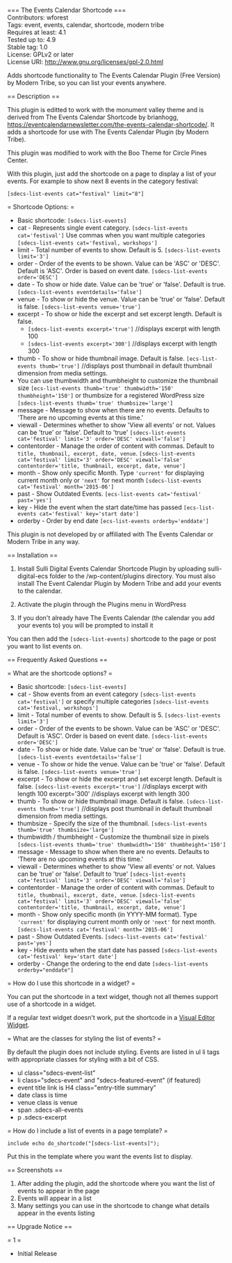 === The Events Calendar Shortcode ===   
Contributors: wforest   
Tags: event, events, calendar, shortcode, modern tribe   
Requires at least: 4.1   
Tested up to: 4.9   
Stable tag: 1.0   
License: GPLv2 or later   
License URI: http://www.gnu.org/licenses/gpl-2.0.html

Adds shortcode functionality to The Events Calendar Plugin (Free Version) by Modern Tribe, so you can list your events anywhere.

== Description ==

This plugin is editted to work with the monument valley theme and is derived from The Events Calendar Shortcode by brianhogg, https://eventcalendarnewsletter.com/the-events-calendar-shortcode/. It adds a shortcode for use with The Events Calendar Plugin (by Modern Tribe).

This plugin was modified to work with the Boo Theme for Circle Pines Center. 

With this plugin, just add the shortcode on a page to display a list of your events. For example to show next 8 events in the category festival:

`[sdecs-list-events cat="festival" limit="8"]`

= Shortcode Options: =
* Basic shortcode: `[sdecs-list-events]`
* cat - Represents single event category. `[sdecs-list-events cat='festival']`  Use commas when you want multiple categories `[sdecs-list-events cat='festival, workshops']`
* limit - Total number of events to show. Default is 5. `[sdecs-list-events limit='3']`
* order - Order of the events to be shown. Value can be 'ASC' or 'DESC'. Default is 'ASC'. Order is based on event date. `[sdecs-list-events order='DESC']`
* date - To show or hide date. Value can be 'true' or 'false'. Default is true. `[sdecs-list-events eventdetails='false']`
* venue - To show or hide the venue. Value can be 'true' or 'false'. Default is false. `[sdecs-list-events venue='true']`
* excerpt - To show or hide the excerpt and set excerpt length. Default is false. 
  * `[sdecs-list-events excerpt='true']` //displays excerpt with length 100
  * `[sdecs-list-events excerpt='300']` //displays excerpt with length 300
* thumb - To show or hide thumbnail image. Default is false. `[ecs-list-events thumb='true']` //displays post thumbnail in default thumbnail dimension from media settings.
* You can use thumbwidth and thumbheight to customize the thumbnail size `[ecs-list-events thumb='true' thumbwidth='150' thumbheight='150']` or thumbsize for a registered WordPress size `[sdecs-list-events thumb='true' thumbsize='large']`
* message - Message to show when there are no events. Defaults to 'There are no upcoming events at this time.'
* viewall - Determines whether to show 'View all events' or not. Values can be 'true' or 'false'. Default to 'true' `[sdecs-list-events cat='festival' limit='3' order='DESC' viewall='false']`
* contentorder - Manage the order of content with commas. Default to `title, thumbnail, excerpt, date, venue`. `[sdecs-list-events cat='festival' limit='3' order='DESC' viewall='false' contentorder='title, thumbnail, excerpt, date, venue']`
* month - Show only specific Month. Type `'current'` for displaying current month only or `'next'` for next month `[sdecs-list-events cat='festival' month='2015-06']`
* past - Show Outdated Events. `[ecs-list-events cat='festival' past='yes']`
* key - Hide the event when the start date/time has passed `[ecs-list-events cat='festival' key='start date']`
* orderby - Order by end date `[ecs-list-events orderby='enddate']`


This plugin is not developed by or affiliated with The Events Calendar or Modern Tribe in any way.

== Installation ==

1. Install Sulli Digital Events Calendar Shortcode Plugin by uploading sulli-digital-ecs folder to the /wp-content/plugins directory. You must also install The Event Calendar Plugin by Modern Tribe and add your events to the calendar.

2. Activate the plugin through the Plugins menu in WordPress

3. If you don't already have The Events Calendar (the calendar you add your events to) you will be prompted to install it

You can then add the `[sdecs-list-events]` shortcode to the page or post you want to list events on.


== Frequently Asked Questions ==

= What are the shortcode options? =

* Basic shortcode: `[sdecs-list-events]`
* cat - Show events from an event category `[sdecs-list-events cat='festival']` or specify multiple categories `[sdecs-list-events cat='festival, workshops']`
* limit - Total number of events to show. Default is 5. `[sdecs-list-events limit='3']`
* order - Order of the events to be shown. Value can be 'ASC' or 'DESC'. Default is 'ASC'. Order is based on event date. `[sdecs-list-events order='DESC']`
* date - To show or hide date. Value can be 'true' or 'false'. Default is true. `[sdecs-list-events eventdetails='false']`
* venue - To show or hide the venue. Value can be 'true' or 'false'. Default is false. `[sdecs-list-events venue='true']`
* excerpt - To show or hide the excerpt and set excerpt length. Default is false. `[sdecs-list-events excerpt='true']` //displays excerpt with length 100
 excerpt='300' //displays excerpt with length 300
* thumb - To show or hide thumbnail image. Default is false. `[sdecs-list-events thumb='true']` //displays post thumbnail in default thumbnail dimension from media settings.
* thumbsize - Specify the size of the thumbnail. `[sdecs-list-events thumb='true' thumbsize='large']`
* thumbwidth / thumbheight - Customize the thumbnail size in pixels `[sdecs-list-events thumb='true' thumbwidth='150' thumbheight='150']`
* message - Message to show when there are no events. Defaults to 'There are no upcoming events at this time.'
* viewall - Determines whether to show 'View all events' or not. Values can be 'true' or 'false'. Default to 'true' `[sdecs-list-events cat='festival' limit='3' order='DESC' viewall='false']`
* contentorder - Manage the order of content with commas. Default to `title, thumbnail, excerpt, date, venue`. `[sdecs-list-events cat='festival' limit='3' order='DESC' viewall='false' contentorder='title, thumbnail, excerpt, date, venue']`
* month - Show only specific month (in YYYY-MM format). Type `'current'` for displaying current month only or `'next'` for next month. `[sdecs-list-events cat='festival' month='2015-06']`
* past - Show Outdated Events. `[sdecs-list-events cat='festival' past='yes']`
* key - Hide events when the start date has passed `[sdecs-list-events cat='festival' key='start date']`
* orderby - Change the ordering to the end date `[sdecs-list-events orderby="enddate"]`

= How do I use this shortcode in a widget? =

You can put the shortcode in a text widget, though not all themes support use of a shortcode in a widget.

If a regular text widget doesn't work, put the shortcode in a <a href="https://wordpress.org/plugins/black-studio-tinymce-widget/">Visual Editor Widget</a>.

= What are the classes for styling the list of events? =

By default the plugin does not include styling. Events are listed in ul li tags with appropriate classes for styling with a bit of CSS.

* ul class="sdecs-event-list"
* li class="sdecs-event" and "sdecs-featured-event" (if featured)
* event title link is H4 class="entry-title summary"
* date class is time
* venue class is venue
* span .sdecs-all-events
* p .sdecs-excerpt

= How do I include a list of events in a page template? =

`include echo do_shortcode("[sdecs-list-events]");`

Put this in the template where you want the events list to display.

== Screenshots ==

1. After adding the plugin, add the shortcode where you want the list of events to appear in the page
2. Events will appear in a list
3. Many settings you can use in the shortcode to change what details appear in the events listing

== Upgrade Notice ==

= 1 =
* Initial Release
